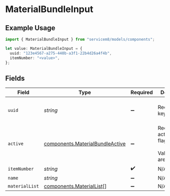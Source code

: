 # MaterialBundleInput

## Example Usage

```typescript
import { MaterialBundleInput } from "servicem8/models/components";

let value: MaterialBundleInput = {
  uuid: "123e4567-a275-440b-a3f1-22b4d26a4f4b",
  itemNumber: "<value>",
};
```

## Fields

| Field                                                                              | Type                                                                               | Required                                                                           | Description                                                                        | Example                                                                            |
| ---------------------------------------------------------------------------------- | ---------------------------------------------------------------------------------- | ---------------------------------------------------------------------------------- | ---------------------------------------------------------------------------------- | ---------------------------------------------------------------------------------- |
| `uuid`                                                                             | *string*                                                                           | :heavy_minus_sign:                                                                 | Record UUID key                                                                    | 123e4567-a275-440b-a3f1-22b4d26a4f4b                                               |
| `active`                                                                           | [components.MaterialBundleActive](../../models/components/materialbundleactive.md) | :heavy_minus_sign:                                                                 | Record active/deleted flag. <br/><br/>Valid values are [0,1]                       |                                                                                    |
| `itemNumber`                                                                       | *string*                                                                           | :heavy_check_mark:                                                                 | N/A                                                                                |                                                                                    |
| `name`                                                                             | *string*                                                                           | :heavy_minus_sign:                                                                 | N/A                                                                                |                                                                                    |
| `materialList`                                                                     | [components.MaterialList](../../models/components/materiallist.md)[]               | :heavy_minus_sign:                                                                 | N/A                                                                                |                                                                                    |